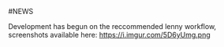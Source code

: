 #NEWS

Development has begun on the reccommended lenny workflow, screenshots available here:
https://i.imgur.com/5D6yUmg.png
